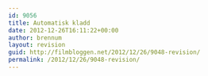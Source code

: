 ```yaml
---
id: 9056
title: Automatisk kladd
date: 2012-12-26T16:11:22+00:00
author: brennum
layout: revision
guid: http://filmbloggen.net/2012/12/26/9048-revision/
permalink: /2012/12/26/9048-revision/
---
```

